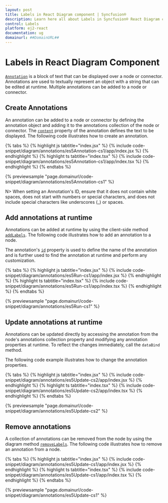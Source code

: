 ```yaml
---
layout: post
title: Labels in React Diagram component | Syncfusion®
description: Learn here all about Labels in Syncfusion® React Diagram component of Syncfusion Essential® JS 2 and more.
control: Labels 
platform: ej2-react
documentation: ug
domainurl: ##DomainURL##
---
```


# Labels in React Diagram Component

[`Annotation`](https://ej2.syncfusion.com/react/documentation/api/diagram/annotationModel) is a block of text that can be displayed over a node or connector. Annotations are used to textually represent an object with a string that can be edited at runtime. Multiple annotations can be added to a node or connector.

<!-- markdownlint-disable MD033 -->

## Create Annotations

An annotation can be added to a node or connector by defining the annotation object and adding it to the annotations collection of the node or connector. The [`content`](https://ej2.syncfusion.com/react/documentation/api/diagram/annotationModel#content) property of the annotation defines the text to be displayed. The following code illustrates how to create an annotation.

{% tabs %}
{% highlight js tabtitle="index.jsx" %}
{% include code-snippet/diagram/annotations/es5Annotation-cs1/app/index.jsx %}
{% endhighlight %}
{% highlight ts tabtitle="index.tsx" %}
{% include code-snippet/diagram/annotations/es5Annotation-cs1/app/index.tsx %}
{% endhighlight %}
{% endtabs %}

 {% previewsample "page.domainurl/code-snippet/diagram/annotations/es5Annotation-cs1" %}
 
N> When setting an Annotation's ID, ensure that it does not contain white spaces, does not start with numbers or special characters, and does not include special characters like underscores (_) or spaces.

## Add annotations at runtime

Annotations can be added at runtime by using the client-side method [`addLabels`](https://ej2.syncfusion.com/react/documentation/api/diagram/#addlabels). The following code illustrates how to add an annotation to a node.

The annotation's [`id`](https://ej2.syncfusion.com/react/documentation/api/diagram/annotationModel#id) property is used to define the name of the annotation and is further used to find the annotation at runtime and perform any customization.

{% tabs %}
{% highlight js tabtitle="index.jsx" %}
{% include code-snippet/diagram/annotations/es5Run-cs1/app/index.jsx %}
{% endhighlight %}
{% highlight ts tabtitle="index.tsx" %}
{% include code-snippet/diagram/annotations/es5Run-cs1/app/index.tsx %}
{% endhighlight %}
{% endtabs %}

 {% previewsample "page.domainurl/code-snippet/diagram/annotations/es5Run-cs1" %}

## Update annotations at runtime

Annotations can be updated directly by accessing the annotation from the node's annotations collection property and modifying any annotation properties at runtime. To reflect the changes immediately, call the `dataBind` method.

The following code example illustrates how to change the annotation properties.

{% tabs %}
{% highlight js tabtitle="index.jsx" %}
{% include code-snippet/diagram/annotations/es5Update-cs2/app/index.jsx %}
{% endhighlight %}
{% highlight ts tabtitle="index.tsx" %}
{% include code-snippet/diagram/annotations/es5Update-cs2/app/index.tsx %}
{% endhighlight %}
{% endtabs %}

 {% previewsample "page.domainurl/code-snippet/diagram/annotations/es5Update-cs2" %}


## Remove annotations

A collection of annotations can be removed from the node by using the diagram method [`removeLabels`](https://ej2.syncfusion.com/react/documentation/api/diagram/#removelabels). The following code illustrates how to remove an annotation from a node.

{% tabs %}
{% highlight js tabtitle="index.jsx" %}
{% include code-snippet/diagram/annotations/es5Update-cs1/app/index.jsx %}
{% endhighlight %}
{% highlight ts tabtitle="index.tsx" %}
{% include code-snippet/diagram/annotations/es5Update-cs1/app/index.tsx %}
{% endhighlight %}
{% endtabs %}

 {% previewsample "page.domainurl/code-snippet/diagram/annotations/es5Update-cs1" %}


